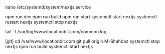 nano /etc/systemd/system/nextjs.service

npm run dev
npm run build
npm run start
systemctl start nextjs
systemctl restart nextjs
systemctl stop nextjs

tail -f /var/log/www/locationbit.com/common.log

[git]
cd /var/www/locationbit.com
git pull origin
M-Shahbaz
systemctl stop nextjs
npm run build
systemctl start nextjs